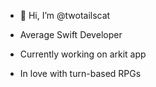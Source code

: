 - 👋 Hi, I’m @twotailscat
-  Average Swift Developer
-  Currently working on arkit app


-  In love with turn-based RPGs


<!---
twotailscat/twotailscat is a ✨ special ✨ repository because its `README.md` (this file) appears on your GitHub profile.
You can click the Preview link to take a look at your changes.
--->
